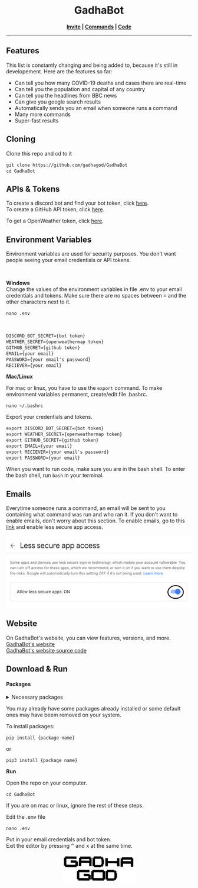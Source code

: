 <h1 align="center">GadhaBot</h1>
<p align="center">
  <b><a href="https://discord.com/oauth2/authorize?client_id=714911868455747629&permissions=0&scope=bot">Invite</a> | 
    <a href="https://github.com/gadhagod/GadhaBot/blob/master/commands.txt">Commands</a> |
    <a href="https://github.com/gadhagod/GadhaBot">Code</a>
  </b>
</p>

<hr>
<h2>Features</h2>
This list is constantly changing and being added to, because it's still in developement. Here are the features so far:
<ul>
  <li>Can tell you how many COVID-19 deaths and cases there are real-time</li>
  <li>Can tell you the population and capital of any country</li>
  <li>Can tell you the headlines from BBC news</li>
  <li>Can give you google search results</li>
  <li>Automatically sends you an email when someone runs a command</li>
  <li>Many more commands
  <li>Super-fast results</li>
</ul>

<h2>Cloning</h2>
<p>Clone this repo and cd to it</p>

    git clone https://github.com/gadhagod/GadhaBot
    cd GadhaBot

<h2>APIs & Tokens</h2>
To create a discord bot and find your bot token, click <a href="DiscordBotCreate.md">here</a>.<br> To create a GitHub API token, click <a href="GitHubAPI.md">here</a>.<br></p> To get a OpenWeather token, click <a href="OpenWeatherAPI.md">here</a>.</p>

<h2>Environment Variables</h2>
<p>Environment variables are used for security purposes. You don't want people seeing your email credentials or API tokens. </p><br>
<p><b>Windows</b><br>
Change the values of the environment variables in file .env to your email credentials and tokens. Make sure there are no spaces between <kbd>=</kbd> and the other characters next to it. 
  
    nano .env
 <br>
 
    DISCORD_BOT_SECRET={bot token}
    WEATHER_SECRET={openweathermap token}
    GITHUB_SECRET={github token}
    EMAIL={your email}
    PASSWORD={your email's password}
    RECIEVER={your email}

<p><b>Mac/Linux</b></p>
<p>For mac or linux, you have to use the <code>export</code> command. To make environment variables permanent, create/edit file .bashrc.</p>

    nano ~/.bashrc
<p>Export your credentials and tokens.</p>

    export DISCORD_BOT_SECRET={bot token}
    export WEATHER_SECRET={openweathermap token}
    export GITHUB_SECRET={github token}
    export EMAIL={your email}
    export RECIEVER={your email's password}
    export PASSWORD={your email}
<p>When you want to run code, make sure you are in the bash shell. To enter the bash shell, run <code>bash</code> in your terminal.</p>

<h2>Emails</h2>
<p>Everytime someone runs a command, an email will be sent to you containing what command was run and who ran it. If you don't want to enable emails, don't worry about this section. To enable emails, go to this <a href="https://myaccount.google.com/u/5/lesssecureapps?gar=1">link</a> and enable less secure app access.</p>
<div align="center">
<img src="README images/LessSecureAppAcess.png" style="vertical-align:middle"/>
</div>

<h2>Website</h2>
<p>On GadhaBot's website, you can view features, versions, and more.<br>
<a href="https://gadhabot.gadhagod.repl.co/">GadhaBot's website</a><br>
<a href="https://github.com/gadhagod/GadhaBot/tree/master/WebsiteSubPages">GadhaBot's website source code</a>

<h2>Download & Run</h2>
<p><h4>Packages</h4></p>
<details>
  <summary>Necessary packages</summary>
  <ul>
    <li>discord</li>
    <li>countryinfo</li>
    <li>beautifulsoup4</li>
    <li>feedparser</li>
    <li>requests</li>
    <li>google</li>
    <li>pygithub</li>
  </ul>
</details>

<p>You may already have some packages already installed or some default ones may have beem removed on your system.</p>
</p>To install packages:</p>

    pip install {package name}
<p>or</p>

    pip3 install {package name}
<p><b>Run</p></b>
<p>Open the repo on your computer.</p>

    cd GadhaBot
<p>If you are on mac or linux, ignore the rest of these steps. </p>
<p>Edit the .env file</p>

    nano .env
<p>Put in your email credentials and bot token.<br>
Exit the editor by pressing <kbd>^</kbd> and <kbd>x</kbd> at the same time.</p>

<p align="center">
  <a href="http://gadhagod.repl.co/"><img src="Logos/logo.png" legnth=40% width=40%></a>
</p>
